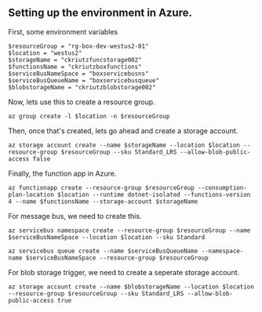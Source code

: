 ## Setting up the environment in Azure.

First, some environment variables

```
$resourceGroup = "rg-box-dev-westus2-01"
$location = "westus2"
$storageName = "ckriutzfuncstorage002"
$functionsName = "ckriutzboxfunctions"
$serviceBusNameSpace = "boxservicebusns"
$serviceBusQueueName = "boxservicebusqueue"
$blobstorageName = "ckriutzblobstorage002"
```

Now, lets use this to create a resource group.

```
az group create -l $location -n $resourceGroup

```

Then, once that's created, lets go ahead and create a storage account.


```
az storage account create --name $storageName --location $location --resource-group $resourceGroup --sku Standard_LRS --allow-blob-public-access false
```

Finally, the function app in Azure.
```
az functionapp create --resource-group $resourceGroup --consumption-plan-location $location --runtime dotnet-isolated --functions-version 4 --name $functionsName --storage-account $storageName
```

For message bus, we need to create this.
```
az servicebus namespace create --resource-group $resourceGroup --name $serviceBusNameSpace --location $location --sku Standard

az servicebus queue create --name $serviceBusQueueName --namespace-name $serviceBusNameSpace --resource-group $resourceGroup
```

For blob storage trigger, we need to create a seperate storage account.

```
az storage account create --name $blobstorageName --location $location --resource-group $resourceGroup --sku Standard_LRS --allow-blob-public-access true
```